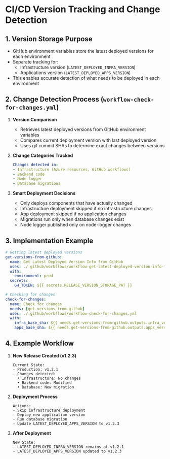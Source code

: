 # CI/CD Version Tracking and Change Detection

## 1. Version Storage Purpose
- GitHub environment variables store the latest deployed versions for each environment
- Separate tracking for:
  - Infrastructure version (`LATEST_DEPLOYED_INFRA_VERSION`)
  - Applications version (`LATEST_DEPLOYED_APPS_VERSION`)
- This enables accurate detection of what needs to be deployed in each environment

## 2. Change Detection Process (`workflow-check-for-changes.yml`)

1. **Version Comparison**
   - Retrieves latest deployed versions from GitHub environment variables
   - Compares current deployment version with last deployed version
   - Uses git commit SHAs to determine exact changes between versions

2. **Change Categories Tracked**
   ```yaml
   Changes detected in:
   - Infrastructure (Azure resources, GitHub workflows)
   - Backend code
   - Node logger
   - Database migrations
   ```

3. **Smart Deployment Decisions**
   - Only deploys components that have actually changed
   - Infrastructure deployment skipped if no infrastructure changes
   - App deployment skipped if no application changes
   - Migrations run only when database changes exist
   - Node logger published only on node-logger changes

## 3. Implementation Example

```yaml
# Getting latest deployed versions
get-versions-from-github:
  name: Get Latest Deployed Version Info from GitHub
  uses: ./.github/workflows/workflow-get-latest-deployed-version-info-from-github.yml
  with:
    environment: prod
  secrets:
    GH_TOKEN: ${{ secrets.RELEASE_VERSION_STORAGE_PAT }}

# Checking for changes
check-for-changes:
  name: Check for changes
  needs: [get-versions-from-github]
  uses: ./.github/workflows/workflow-check-for-changes.yml
  with:
    infra_base_sha: ${{ needs.get-versions-from-github.outputs.infra_version_sha }}
    apps_base_sha: ${{ needs.get-versions-from-github.outputs.apps_version_sha }}
```

## 4. Example Workflow

1. **New Release Created (v1.2.3)**
   ```plaintext
   Current State:
   - Production: v1.2.1
   - Changes detected:
     • Infrastructure: No changes
     • Backend code: Modified
     • Database: New migration
   ```

2. **Deployment Process**
   ```plaintext
   Actions:
   - Skip infrastructure deployment
   - Deploy new application version
   - Run database migration
   - Update LATEST_DEPLOYED_APPS_VERSION to v1.2.3
   ```

3. **After Deployment**
   ```plaintext
   New State:
   - LATEST_DEPLOYED_INFRA_VERSION remains at v1.2.1
   - LATEST_DEPLOYED_APPS_VERSION updated to v1.2.3
   ```
   
